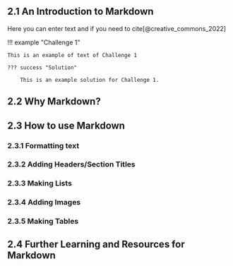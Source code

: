 ## 2.1 An Introduction to Markdown
Here you can enter text and if you need to cite[@creative_commons_2022]

!!! example "Challenge 1"

    This is an example of text of Challenge 1

    ??? success "Solution"

        This is an example solution for Challenge 1.


## 2.2 Why Markdown?

## 2.3 How to use Markdown

### 2.3.1 Formatting text

### 2.3.2 Adding Headers/Section Titles

### 2.3.3 Making Lists

### 2.3.4 Adding Images

### 2.3.5 Making Tables

## 2.4 Further Learning and Resources for Markdown
